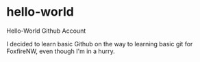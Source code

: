 # hello-world
Hello-World Github Account

I decided to learn basic Github on the way to learning basic git for FoxfireNW,
even though I'm in a hurry.
